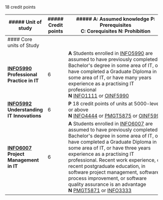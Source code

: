 18 credit points

| ##### **Unit of study**                                                                    | ##### **Credit points** | ##### **A: Assumed knowledge P: Prerequisites  <br>C: Corequisites N: Prohibition**                                                                                                                                                                                                                                                                                                                                                                                                                                                                                                     |
| ------------------------------------------------------------------------------------------ | ----------------------- | --------------------------------------------------------------------------------------------------------------------------------------------------------------------------------------------------------------------------------------------------------------------------------------------------------------------------------------------------------------------------------------------------------------------------------------------------------------------------------------------------------------------------------------------------------------------------------------- |
| #### Core units of Study                                                                   |                         |                                                                                                                                                                                                                                                                                                                                                                                                                                                                                                                                                                                         |
| **[INFO5990](https://www.sydney.edu.au/units/INFO5990)  <br>Professional Practice in IT**  | 6                       | **A** Students enrolled in [INFO5990](https://www.sydney.edu.au/units/INFO5990) are assumed to have previously completed a Bachelor's degree in some area of IT, or have completed a Graduate Diploma in some area of IT, or have many years experience as a practising IT professional  <br>**N** [INFO1111](https://www.sydney.edu.au/units/INFO1111) or [OINF5990](https://www.sydney.edu.au/units/OINF5990)                                                                                                                                                                         |
| **[INFO5992](https://www.sydney.edu.au/units/INFO5992)  <br>Understanding IT Innovations** | 6                       | **P** 18 credit points of units at 5000-level or above  <br>**N** [INFO4444](https://www.sydney.edu.au/units/INFO4444) or [PMGT5875](https://www.sydney.edu.au/units/PMGT5875) or [OINF5992](https://www.sydney.edu.au/units/OINF5992)                                                                                                                                                                                                                                                                                                                                                  |
| **[INFO6007](https://www.sydney.edu.au/units/INFO6007)  <br>Project Management in IT**     | 6                       | **A** Students enrolled in [INFO6007](https://www.sydney.edu.au/units/INFO6007) are assumed to have previously completed a Bachelor's degree in some area of IT, or have completed a Graduate Diploma in some area of IT, or have three years experience as a practising IT professional. Recent work experience, or recent postgraduate education, in software project management, software process improvement, or software quality assurance is an advantage  <br>**N** [PMGT5871](https://www.sydney.edu.au/units/PMGT5871) or [INFO3333](https://www.sydney.edu.au/units/INFO3333) |
